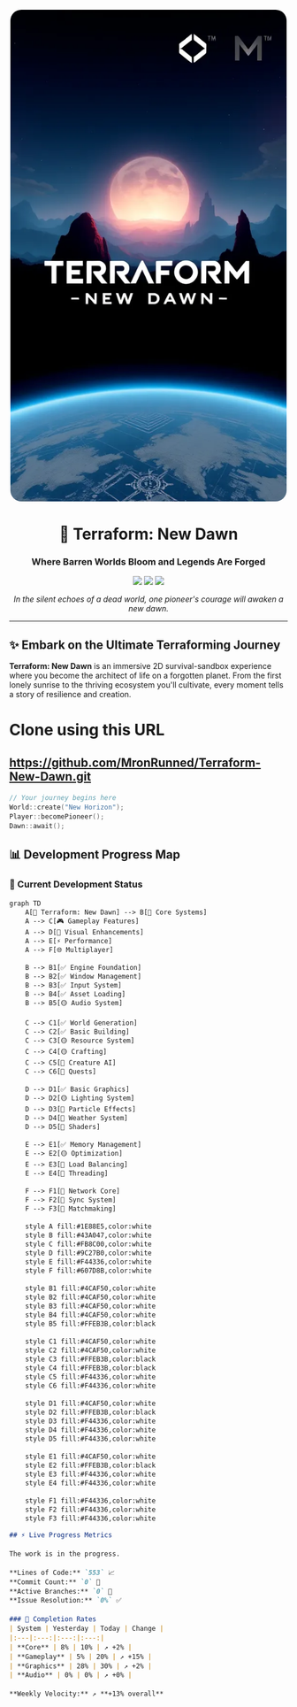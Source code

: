 <p align="center">
  <img src="https://github.com/MronRunned/Terraform-New-Dawn/raw/a6ca68dca2b114d46ffcba7514d8cc02ec8a5bb9/banner.webp" alt="Terraform: New Dawn Banner" width="500" style="border-radius: 20px;"/>
</p>

<h1 align="center">🌱 Terraform: New Dawn</h1>
<h3 align="center">Where Barren Worlds Bloom and Legends Are Forged</h3>

<p align="center">
  <img src="https://img.shields.io/badge/Version-0.1.0%20Alpha-ff6b35?style=for-the-badge&logo=starship&logoColor=white"/>
  <img src="https://img.shields.io/badge/C++-17-00599C?style=for-the-badge&logo=cplusplus&logoColor=white"/>
  <img src="https://img.shields.io/badge/SFML-2.5.0-8CC84B?style=for-the-badge&logo=sfml&logoColor=white"/>
</p>

<p align="center">
  <em>In the silent echoes of a dead world, one pioneer's courage will awaken a new dawn.</em>
</p>

---

## ✨ Embark on the Ultimate Terraforming Journey

**Terraform: New Dawn** is an immersive 2D survival-sandbox experience where you become the architect of life on a forgotten planet. From the first lonely sunrise to the thriving ecosystem you'll cultivate, every moment tells a story of resilience and creation.

# Clone using this URL
## https://github.com/MronRunned/Terraform-New-Dawn.git

```cpp
// Your journey begins here
World::create("New Horizon");
Player::becomePioneer();
Dawn::await();
```

## 📊 Development Progress Map

### 🎯 Current Development Status

```mermaid
graph TD
    A[🎯 Terraform: New Dawn] --> B[🚀 Core Systems]
    A --> C[🎮 Gameplay Features]
    A --> D[🎨 Visual Enhancements]
    A --> E[⚡ Performance]
    A --> F[🌐 Multiplayer]
    
    B --> B1[✅ Engine Foundation]
    B --> B2[✅ Window Management]
    B --> B3[✅ Input System]
    B --> B4[✅ Asset Loading]
    B --> B5[🟡 Audio System]
    
    C --> C1[✅ World Generation]
    C --> C2[✅ Basic Building]
    C --> C3[🟡 Resource System]
    C --> C4[🟡 Crafting]
    C --> C5[🔴 Creature AI]
    C --> C6[🔴 Quests]
    
    D --> D1[✅ Basic Graphics]
    D --> D2[🟡 Lighting System]
    D --> D3[🔴 Particle Effects]
    D --> D4[🔴 Weather System]
    D --> D5[🔴 Shaders]
    
    E --> E1[✅ Memory Management]
    E --> E2[🟡 Optimization]
    E --> E3[🔴 Load Balancing]
    E --> E4[🔴 Threading]
    
    F --> F1[🔴 Network Core]
    F --> F2[🔴 Sync System]
    F --> F3[🔴 Matchmaking]
    
    style A fill:#1E88E5,color:white
    style B fill:#43A047,color:white
    style C fill:#FB8C00,color:white
    style D fill:#9C27B0,color:white
    style E fill:#F44336,color:white
    style F fill:#607D8B,color:white
    
    style B1 fill:#4CAF50,color:white
    style B2 fill:#4CAF50,color:white
    style B3 fill:#4CAF50,color:white
    style B4 fill:#4CAF50,color:white
    style B5 fill:#FFEB3B,color:black
    
    style C1 fill:#4CAF50,color:white
    style C2 fill:#4CAF50,color:white
    style C3 fill:#FFEB3B,color:black
    style C4 fill:#FFEB3B,color:black
    style C5 fill:#F44336,color:white
    style C6 fill:#F44336,color:white
    
    style D1 fill:#4CAF50,color:white
    style D2 fill:#FFEB3B,color:black
    style D3 fill:#F44336,color:white
    style D4 fill:#F44336,color:white
    style D5 fill:#F44336,color:white
    
    style E1 fill:#4CAF50,color:white
    style E2 fill:#FFEB3B,color:black
    style E3 fill:#F44336,color:white
    style E4 fill:#F44336,color:white
    
    style F1 fill:#F44336,color:white
    style F2 fill:#F44336,color:white
    style F3 fill:#F44336,color:white
```
```markdown
## ⚡ Live Progress Metrics

The work is in the progress.

**Lines of Code:** `553` 📈
**Commit Count:** `0` 🔄  
**Active Branches:** `0` 🌿
**Issue Resolution:** `0%` ✅

### 🎯 Completion Rates
| System | Yesterday | Today | Change |
|:---|:---:|:---:|:---:|
| **Core** | 8% | 10% | ↗️ +2% |
| **Gameplay** | 5% | 20% | ↗️ +15% |
| **Graphics** | 28% | 30% | ↗️ +2% |
| **Audio** | 0% | 0% | ↗️ +0% |

**Weekly Velocity:** ↗️ **+13% overall**

